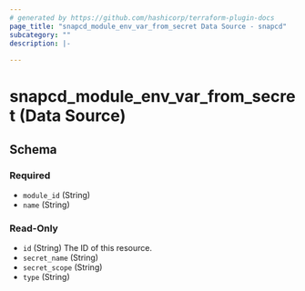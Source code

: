 ```yaml
---
# generated by https://github.com/hashicorp/terraform-plugin-docs
page_title: "snapcd_module_env_var_from_secret Data Source - snapcd"
subcategory: ""
description: |-
  
---
```


# snapcd_module_env_var_from_secret (Data Source)





<!-- schema generated by tfplugindocs -->
## Schema

### Required

- `module_id` (String)
- `name` (String)

### Read-Only

- `id` (String) The ID of this resource.
- `secret_name` (String)
- `secret_scope` (String)
- `type` (String)
